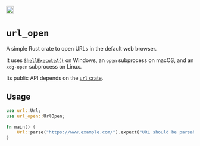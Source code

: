 [<img alt="crates.io" src="https://img.shields.io/crates/v/url_open.svg?style=for-the-badge&color=fc8d62&logo=rust" height="20">](https://crates.io/crates/url_open)

# `url_open`

A simple Rust crate to open URLs in the default web browser.

It uses [`ShellExecuteA()`](https://learn.microsoft.com/en-us/windows/win32/api/shellapi/nf-shellapi-shellexecutea) on Windows, an `open` subprocess on macOS, and an `xdg-open` subprocess on Linux.

Its public API depends on the [`url` crate](https://crates.io/crates/url).

## Usage

```rust
use url::Url;
use url_open::UrlOpen;

fn main() {
    Url::parse("https://www.example.com/").expect("URL should be parsable").open();
}
```
